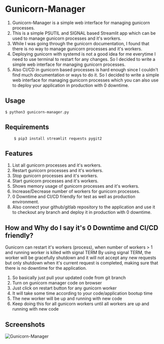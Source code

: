 # Gunicorn-Manager

1. Gunicorn-Manager is a simple web interface for managing gunicorn processes.
2. This is a simple PSUTIL and SIGNAL based Streamlit app which can be used to manage gunicorn processes and it's workers.
3. While I was going through the gunicorn documentation, I found that there is no way to manage gunicorn processes and it's workers.
4. Deploying gunicorn with systemd is not a good idea for me everytime I need to use terminal to restart for any changes. So I decided to write a simple web interface for managing gunicorn processes.
5. Also CI/CD in gunicorn based processes is hard enough since I couldn't find much documentation or ways to do it. So I decided to write a simple web interface for managing gunicorn processes which you can also use to deploy your application in production with 0 downtime.


## Usage

    $ python3 gunicorn-manager.py

## Requirements
    
        $ pip3 install streamlit requests pygit2

## Features

1. List all gunicorn processes and it's workers.
2. Restart gunicorn processes and it's workers.
3. Stop gunicorn processes and it's workers.
4. Start gunicorn processes and it's workers.
5. Shows memory usage of gunicorn processes and it's workers.
6. Increase/Decrease number of workers for gunicorn processes.
7. 0 Downtime and CI/CD friendly for test as well as production environment.
8. Also connect your github/gitlab repository to the application and use it to checkout any branch and deploy it in production with 0 downtime.


## How and Why do I say it's 0 Downtime and CI/CD friendly?

Gunicorn can restart it's workers (process), when number of workers > 1 and running worker is killed with signal TERM
By using signal TERM, the worker will be gracefully shutdown and it will not accept any new requests but only shutdown when it's current request is completed, making sure that there is no downtime for the application.


1. So basically just pull your updated code from git branch
2. Turn on gunicorn manager code on browser
3. Just click on restart button for any gunicorn worker
4. It will take some time according to your code/application bootup time
5. The new worker will be up and running with new code
6. Keep doing this for all gunicorn workers until all workers are up and running with new code

## Screenshots

![Gunicorn-Manager](
https://raw.githubusercontent.com/abhishekkrthakur/Gunicorn-Manager/master/gunicorn-manager.png)

